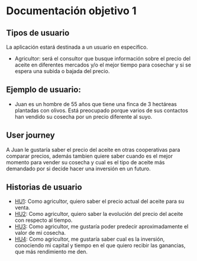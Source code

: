 # Documentación objetivo 1

## Tipos de usuario

La aplicación estará destinada a un usuario en especifico.
- Agricultor: será el consultor que busque información sobre el precio del aceite en diferentes mercados y/o el mejor tiempo para cosechar y si se espera una subida o bajada del precio.

## Ejemplo de usuario:

- Juan es un hombre de 55 años que tiene una finca de 3 hectáreas plantadas con olivos. Está preocupado porque varios de sus contactos han vendido su cosecha por un precio diferente al suyo.

## User journey

A Juan le gustaría saber el precio del aceite en otras cooperativas para comparar precios, además tambien quiere saber cuando es el mejor momento para vender su cosecha y cual es el tipo de aceite más demandado por si decide hacer una inversión en un futuro.

## Historias de usuario

- [HU1](https://github.com/francisco3207/IVProyecto/issues/5): Como agricultor, quiero saber el precio actual del aceite para su venta.
- [HU2](https://github.com/francisco3207/IVProyecto/issues/6): Como agricultor, quiero saber la evolución del precio del aceite con respecto al tiempo.
- [HU3](https://github.com/francisco3207/IVProyecto/issues/7): Como agricultor, me gustaría poder predecir aproximadamente el valor de mi cosecha.
-  [HU4](https://github.com/francisco3207/IVProyecto/issues/8): Como agricultor, me gustaría saber cual es la inversión, conociendo mi capital y tiempo en el que quiero recibir las ganancias, que más rendimiento me den.
